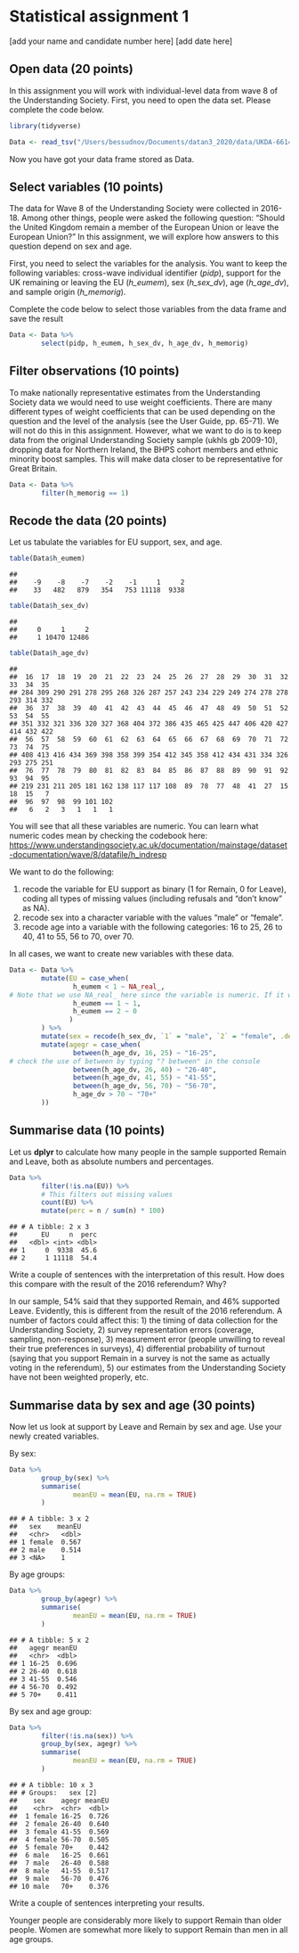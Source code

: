 Statistical assignment 1
================
\[add your name and candidate number here\]
\[add date here\]

## Open data (20 points)

In this assignment you will work with individual-level data from wave 8
of the Understanding Society. First, you need to open the data set.
Please complete the code below.

``` r
library(tidyverse)

Data <- read_tsv("/Users/bessudnov/Documents/datan3_2020/data/UKDA-6614-tab/tab/ukhls_w8/h_indresp.tab")
```

Now you have got your data frame stored as Data.

## Select variables (10 points)

The data for Wave 8 of the Understanding Society were collected in
2016-18. Among other things, people were asked the following question:
“Should the United Kingdom remain a member of the European Union or
leave the European Union?” In this assignment, we will explore how
answers to this question depend on sex and age.

First, you need to select the variables for the analysis. You want to
keep the following variables: cross-wave individual identifier (*pidp*),
support for the UK remaining or leaving the EU (*h\_eumem*), sex
(*h\_sex\_dv*), age (*h\_age\_dv*), and sample origin (*h\_memorig*).

Complete the code below to select those variables from the data frame
and save the result

``` r
Data <- Data %>%
        select(pidp, h_eumem, h_sex_dv, h_age_dv, h_memorig)
```

## Filter observations (10 points)

To make nationally representative estimates from the Understanding
Society data we would need to use weight coefficients. There are many
different types of weight coefficients that can be used depending on the
question and the level of the analysis (see the User Guide, pp. 65-71).
We will not do this in this assignment. However, what we want to do is
to keep data from the original Understanding Society sample (ukhls gb
2009-10), dropping data for Northern Ireland, the BHPS cohort members
and ethnic minority boost samples. This will make data closer to be
representative for Great Britain.

``` r
Data <- Data %>%
        filter(h_memorig == 1)
```

## Recode the data (20 points)

Let us tabulate the variables for EU support, sex, and age.

``` r
table(Data$h_eumem)
```

    ## 
    ##    -9    -8    -7    -2    -1     1     2 
    ##    33   482   879   354   753 11118  9338

``` r
table(Data$h_sex_dv)
```

    ## 
    ##     0     1     2 
    ##     1 10470 12486

``` r
table(Data$h_age_dv)
```

    ## 
    ##  16  17  18  19  20  21  22  23  24  25  26  27  28  29  30  31  32  33  34  35 
    ## 284 309 290 291 278 295 268 326 287 257 243 234 229 249 274 278 278 293 314 332 
    ##  36  37  38  39  40  41  42  43  44  45  46  47  48  49  50  51  52  53  54  55 
    ## 351 332 321 336 320 327 368 404 372 386 435 465 425 447 406 420 427 414 432 422 
    ##  56  57  58  59  60  61  62  63  64  65  66  67  68  69  70  71  72  73  74  75 
    ## 408 413 416 434 369 398 358 399 354 412 345 358 412 434 431 334 326 293 275 251 
    ##  76  77  78  79  80  81  82  83  84  85  86  87  88  89  90  91  92  93  94  95 
    ## 219 231 211 205 181 162 138 117 117 108  89  78  77  48  41  27  15  18  15   7 
    ##  96  97  98  99 101 102 
    ##   6   2   3   1   1   1

You will see that all these variables are numeric. You can learn what
numeric codes mean by checking the codebook here:
<https://www.understandingsociety.ac.uk/documentation/mainstage/dataset-documentation/wave/8/datafile/h_indresp>

We want to do the following:

1)  recode the variable for EU support as binary (1 for Remain, 0 for
    Leave), coding all types of missing values (including refusals and
    “don’t know” as NA).
2)  recode sex into a character variable with the values “male” or
    “female”.
3)  recode age into a variable with the following categories: 16 to 25,
    26 to 40, 41 to 55, 56 to 70, over 70.

In all cases, we want to create new variables with these data.

``` r
Data <- Data %>%
        mutate(EU = case_when(
                h_eumem < 1 ~ NA_real_,
# Note that we use NA_real_ here since the variable is numeric. If it was a character vector, it would have been NA_character_
                h_eumem == 1 ~ 1,
                h_eumem == 2 ~ 0
               )
        ) %>%
        mutate(sex = recode(h_sex_dv, `1` = "male", `2` = "female", .default = NA_character_)) %>%
        mutate(agegr = case_when(
                between(h_age_dv, 16, 25) ~ "16-25",
# check the use of between by typing "? between" in the console
                between(h_age_dv, 26, 40) ~ "26-40",
                between(h_age_dv, 41, 55) ~ "41-55",
                between(h_age_dv, 56, 70) ~ "56-70",
                h_age_dv > 70 ~ "70+"
        ))
```

## Summarise data (10 points)

Let us **dplyr** to calculate how many people in the sample supported
Remain and Leave, both as absolute numbers and percentages.

``` r
Data %>%
        filter(!is.na(EU)) %>%
        # This filters out missing values
        count(EU) %>%
        mutate(perc = n / sum(n) * 100)
```

    ## # A tibble: 2 x 3
    ##      EU     n  perc
    ##   <dbl> <int> <dbl>
    ## 1     0  9338  45.6
    ## 2     1 11118  54.4

Write a couple of sentences with the interpretation of this result. How
does this compare with the result of the 2016 referendum? Why?

In our sample, 54% said that they supported Remain, and 46% supported
Leave. Evidently, this is different from the result of the 2016
referendum. A number of factors could affect this: 1) the timing of data
collection for the Understanding Society, 2) survey representation
errors (coverage, sampling, non-response), 3) measurement error (people
unwilling to reveal their true preferences in surveys), 4) differential
probability of turnout (saying that you support Remain in a survey is
not the same as actually voting in the referendum), 5) our estimates
from the Understanding Society have not been weighted properly, etc.

## Summarise data by sex and age (30 points)

Now let us look at support by Leave and Remain by sex and age. Use your
newly created variables.

By sex:

``` r
Data %>%
        group_by(sex) %>%
        summarise(
                meanEU = mean(EU, na.rm = TRUE)
        )
```

    ## # A tibble: 3 x 2
    ##   sex    meanEU
    ##   <chr>   <dbl>
    ## 1 female  0.567
    ## 2 male    0.514
    ## 3 <NA>    1

By age groups:

``` r
Data %>%
        group_by(agegr) %>%
        summarise(
                meanEU = mean(EU, na.rm = TRUE)
        )
```

    ## # A tibble: 5 x 2
    ##   agegr meanEU
    ##   <chr>  <dbl>
    ## 1 16-25  0.696
    ## 2 26-40  0.618
    ## 3 41-55  0.546
    ## 4 56-70  0.492
    ## 5 70+    0.411

By sex and age group:

``` r
Data %>%
        filter(!is.na(sex)) %>%
        group_by(sex, agegr) %>%
        summarise(
                meanEU = mean(EU, na.rm = TRUE)
        )
```

    ## # A tibble: 10 x 3
    ## # Groups:   sex [2]
    ##    sex    agegr meanEU
    ##    <chr>  <chr>  <dbl>
    ##  1 female 16-25  0.726
    ##  2 female 26-40  0.640
    ##  3 female 41-55  0.569
    ##  4 female 56-70  0.505
    ##  5 female 70+    0.442
    ##  6 male   16-25  0.661
    ##  7 male   26-40  0.588
    ##  8 male   41-55  0.517
    ##  9 male   56-70  0.476
    ## 10 male   70+    0.376

Write a couple of sentences interpreting your results.

Younger people are considerably more likely to support Remain than older
people. Women are somewhat more likely to support Remain than men in all
age groups.

